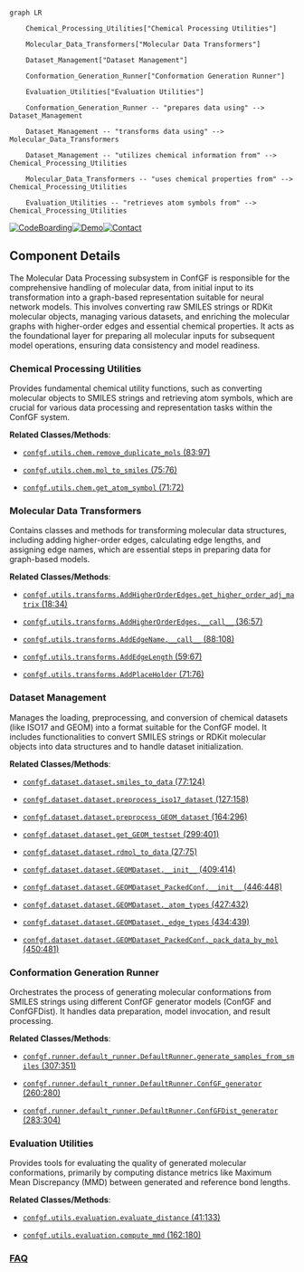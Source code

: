 ```mermaid

graph LR

    Chemical_Processing_Utilities["Chemical Processing Utilities"]

    Molecular_Data_Transformers["Molecular Data Transformers"]

    Dataset_Management["Dataset Management"]

    Conformation_Generation_Runner["Conformation Generation Runner"]

    Evaluation_Utilities["Evaluation Utilities"]

    Conformation_Generation_Runner -- "prepares data using" --> Dataset_Management

    Dataset_Management -- "transforms data using" --> Molecular_Data_Transformers

    Dataset_Management -- "utilizes chemical information from" --> Chemical_Processing_Utilities

    Molecular_Data_Transformers -- "uses chemical properties from" --> Chemical_Processing_Utilities

    Evaluation_Utilities -- "retrieves atom symbols from" --> Chemical_Processing_Utilities

```

[![CodeBoarding](https://img.shields.io/badge/Generated%20by-CodeBoarding-9cf?style=flat-square)](https://github.com/CodeBoarding/GeneratedOnBoardings)[![Demo](https://img.shields.io/badge/Try%20our-Demo-blue?style=flat-square)](https://www.codeboarding.org/demo)[![Contact](https://img.shields.io/badge/Contact%20us%20-%20contact@codeboarding.org-lightgrey?style=flat-square)](mailto:contact@codeboarding.org)



## Component Details



The Molecular Data Processing subsystem in ConfGF is responsible for the comprehensive handling of molecular data, from initial input to its transformation into a graph-based representation suitable for neural network models. This involves converting raw SMILES strings or RDKit molecular objects, managing various datasets, and enriching the molecular graphs with higher-order edges and essential chemical properties. It acts as the foundational layer for preparing all molecular inputs for subsequent model operations, ensuring data consistency and model readiness.



### Chemical Processing Utilities

Provides fundamental chemical utility functions, such as converting molecular objects to SMILES strings and retrieving atom symbols, which are crucial for various data processing and representation tasks within the ConfGF system.





**Related Classes/Methods**:



- <a href="https://github.com/DeepGraphLearning/ConfGF/blob/master/confgf/utils/chem.py#L83-L97" target="_blank" rel="noopener noreferrer">`confgf.utils.chem.remove_duplicate_mols` (83:97)</a>

- <a href="https://github.com/DeepGraphLearning/ConfGF/blob/master/confgf/utils/chem.py#L75-L76" target="_blank" rel="noopener noreferrer">`confgf.utils.chem.mol_to_smiles` (75:76)</a>

- <a href="https://github.com/DeepGraphLearning/ConfGF/blob/master/confgf/utils/chem.py#L71-L72" target="_blank" rel="noopener noreferrer">`confgf.utils.chem.get_atom_symbol` (71:72)</a>





### Molecular Data Transformers

Contains classes and methods for transforming molecular data structures, including adding higher-order edges, calculating edge lengths, and assigning edge names, which are essential steps in preparing data for graph-based models.





**Related Classes/Methods**:



- <a href="https://github.com/DeepGraphLearning/ConfGF/blob/master/confgf/utils/transforms.py#L18-L34" target="_blank" rel="noopener noreferrer">`confgf.utils.transforms.AddHigherOrderEdges.get_higher_order_adj_matrix` (18:34)</a>

- <a href="https://github.com/DeepGraphLearning/ConfGF/blob/master/confgf/utils/transforms.py#L36-L57" target="_blank" rel="noopener noreferrer">`confgf.utils.transforms.AddHigherOrderEdges.__call__` (36:57)</a>

- <a href="https://github.com/DeepGraphLearning/ConfGF/blob/master/confgf/utils/transforms.py#L88-L108" target="_blank" rel="noopener noreferrer">`confgf.utils.transforms.AddEdgeName.__call__` (88:108)</a>

- <a href="https://github.com/DeepGraphLearning/ConfGF/blob/master/confgf/utils/transforms.py#L59-L67" target="_blank" rel="noopener noreferrer">`confgf.utils.transforms.AddEdgeLength` (59:67)</a>

- <a href="https://github.com/DeepGraphLearning/ConfGF/blob/master/confgf/utils/transforms.py#L71-L76" target="_blank" rel="noopener noreferrer">`confgf.utils.transforms.AddPlaceHolder` (71:76)</a>





### Dataset Management

Manages the loading, preprocessing, and conversion of chemical datasets (like ISO17 and GEOM) into a format suitable for the ConfGF model. It includes functionalities to convert SMILES strings or RDKit molecular objects into data structures and to handle dataset initialization.





**Related Classes/Methods**:



- <a href="https://github.com/DeepGraphLearning/ConfGF/blob/master/confgf/dataset/dataset.py#L77-L124" target="_blank" rel="noopener noreferrer">`confgf.dataset.dataset.smiles_to_data` (77:124)</a>

- <a href="https://github.com/DeepGraphLearning/ConfGF/blob/master/confgf/dataset/dataset.py#L127-L158" target="_blank" rel="noopener noreferrer">`confgf.dataset.dataset.preprocess_iso17_dataset` (127:158)</a>

- <a href="https://github.com/DeepGraphLearning/ConfGF/blob/master/confgf/dataset/dataset.py#L164-L296" target="_blank" rel="noopener noreferrer">`confgf.dataset.dataset.preprocess_GEOM_dataset` (164:296)</a>

- <a href="https://github.com/DeepGraphLearning/ConfGF/blob/master/confgf/dataset/dataset.py#L299-L401" target="_blank" rel="noopener noreferrer">`confgf.dataset.dataset.get_GEOM_testset` (299:401)</a>

- <a href="https://github.com/DeepGraphLearning/ConfGF/blob/master/confgf/dataset/dataset.py#L27-L75" target="_blank" rel="noopener noreferrer">`confgf.dataset.dataset.rdmol_to_data` (27:75)</a>

- <a href="https://github.com/DeepGraphLearning/ConfGF/blob/master/confgf/dataset/dataset.py#L409-L414" target="_blank" rel="noopener noreferrer">`confgf.dataset.dataset.GEOMDataset.__init__` (409:414)</a>

- <a href="https://github.com/DeepGraphLearning/ConfGF/blob/master/confgf/dataset/dataset.py#L446-L448" target="_blank" rel="noopener noreferrer">`confgf.dataset.dataset.GEOMDataset_PackedConf.__init__` (446:448)</a>

- <a href="https://github.com/DeepGraphLearning/ConfGF/blob/master/confgf/dataset/dataset.py#L427-L432" target="_blank" rel="noopener noreferrer">`confgf.dataset.dataset.GEOMDataset._atom_types` (427:432)</a>

- <a href="https://github.com/DeepGraphLearning/ConfGF/blob/master/confgf/dataset/dataset.py#L434-L439" target="_blank" rel="noopener noreferrer">`confgf.dataset.dataset.GEOMDataset._edge_types` (434:439)</a>

- <a href="https://github.com/DeepGraphLearning/ConfGF/blob/master/confgf/dataset/dataset.py#L450-L481" target="_blank" rel="noopener noreferrer">`confgf.dataset.dataset.GEOMDataset_PackedConf._pack_data_by_mol` (450:481)</a>





### Conformation Generation Runner

Orchestrates the process of generating molecular conformations from SMILES strings using different ConfGF generator models (ConfGF and ConfGFDist). It handles data preparation, model invocation, and result processing.





**Related Classes/Methods**:



- <a href="https://github.com/DeepGraphLearning/ConfGF/blob/master/confgf/runner/default_runner.py#L307-L351" target="_blank" rel="noopener noreferrer">`confgf.runner.default_runner.DefaultRunner.generate_samples_from_smiles` (307:351)</a>

- <a href="https://github.com/DeepGraphLearning/ConfGF/blob/master/confgf/runner/default_runner.py#L260-L280" target="_blank" rel="noopener noreferrer">`confgf.runner.default_runner.DefaultRunner.ConfGF_generator` (260:280)</a>

- <a href="https://github.com/DeepGraphLearning/ConfGF/blob/master/confgf/runner/default_runner.py#L283-L304" target="_blank" rel="noopener noreferrer">`confgf.runner.default_runner.DefaultRunner.ConfGFDist_generator` (283:304)</a>





### Evaluation Utilities

Provides tools for evaluating the quality of generated molecular conformations, primarily by computing distance metrics like Maximum Mean Discrepancy (MMD) between generated and reference bond lengths.





**Related Classes/Methods**:



- <a href="https://github.com/DeepGraphLearning/ConfGF/blob/master/confgf/utils/evaluation.py#L41-L133" target="_blank" rel="noopener noreferrer">`confgf.utils.evaluation.evaluate_distance` (41:133)</a>

- <a href="https://github.com/DeepGraphLearning/ConfGF/blob/master/confgf/utils/evaluation.py#L162-L180" target="_blank" rel="noopener noreferrer">`confgf.utils.evaluation.compute_mmd` (162:180)</a>









### [FAQ](https://github.com/CodeBoarding/GeneratedOnBoardings/tree/main?tab=readme-ov-file#faq)